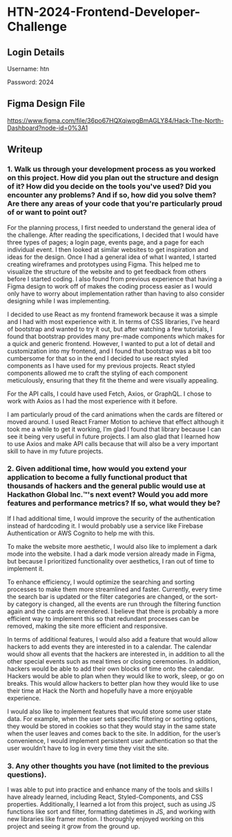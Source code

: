 # HTN-2024-Frontend-Developer-Challenge
## Login Details
Username: htn

Password: 2024

## Figma Design File
<a href="http://example.com/](https://www.figma.com/file/36po67HQXqiwpgBmAGLY84/Hack-The-North-Dashboard?node-id=0%3A1" target="_blank">https://www.figma.com/file/36po67HQXqiwpgBmAGLY84/Hack-The-North-Dashboard?node-id=0%3A1</a>

## Writeup

### 1. Walk us through your development process as you worked on this project. How did you plan out the structure and design of it? How did you decide on the tools you've used? Did you encounter any problems? And if so, how did you solve them? Are there any areas of your code that you're particularly proud of or want to point out?

For the planning process, I first needed to understand the general idea of the challenge. After reading the specifications, I decided that I would have three types of pages; a login page, events page, and a page for each individual event. I then looked at similar websites to get inspiration and ideas for the design. Once I had a general idea of what I wanted, I started creating wireframes and prototypes using Figma. This helped me to visualize the structure of the website and to get feedback from others before I started coding. I also found from previous experience that having a Figma design to work off of makes the coding process easier as I would only have to worry about implementation rather than having to also consider designing while I was implementing. 

I decided to use React as my frontend framework because it was a simple and I had with most experience with it. In terms of CSS libraries, I’ve heard of bootstrap and wanted to try it out, but after watching a few tutorials, I found that bootstrap provides many pre-made components which makes for a quick and generic frontend. However, I wanted to put a lot of detail and customization into my frontend, and I found that bootstrap was a bit too cumbersome for that so in the end I decided to use react styled components as I have used for my previous projects. React styled components allowed me to craft the styling of each component meticulously, ensuring that they fit the theme and were visually appealing. 

For the API calls, I could have used Fetch, Axios, or GraphQL. I chose to work with Axios as I had the most experience with it before.

I am particularly proud of the card animations when the cards are filtered or moved around. I used React Framer Motion to achieve that effect although it took me a while to get it working, I’m glad I found that library because I can see it being very useful in future projects. I am also glad that I learned how to use Axios and make API calls because that will also be a very important skill to have in my future projects.


### 2. Given additional time, how would you extend your application to become a fully functional product that thousands of hackers and the general public would use at Hackathon Global Inc.™'s next event? Would you add more features and performance metrics? If so, what would they be?


If I had additional time, I would improve the security of the authentication instead of hardcoding it. I would probably use a service like Firebase Authentication or AWS Cognito to help me with this.

To make the website more aesthetic, I would also like to implement a dark mode into the website. I had a dark mode version already made in Figma, but because I prioritized functionality over aesthetics, I ran out of time to implement it.

To enhance efficiency, I would optimize the searching and sorting processes to make them more streamlined and faster. Currently, every time the search bar is updated or the filter categories are changed, or the sort-by category is changed, all the events are run through the filtering function again and the cards are rerendered. I believe that there is probably a more efficient way to implement this so that redundant processes can be removed, making the site more efficient and responsive.

In terms of additional features, I would also add a feature that would allow hackers to add events they are interested in to a calendar. The calendar would show all events that the hackers are interested in, in addition to all the other special events such as meal times or closing ceremonies. In addition, hackers would be able to add their own blocks of time onto the calendar. Hackers would be able to plan when they would like to work, sleep, or go on breaks. This would allow hackers to better plan how they would like to use their time at Hack the North and hopefully have a more enjoyable experience.

I would also like to implement features that would store some user state data. For example, when the user sets specific filtering or sorting options, they would be stored in cookies so that they would stay in the same state when the user leaves and comes back to the site. In addition, for the user’s convenience, I would implement persistent user authentication so that the user wouldn’t have to log in every time they visit the site.


### 3. Any other thoughts you have (not limited to the previous questions).


I was able to put into practice and enhance many of the tools and skills I have already learned, including React, Styled-Components, and CSS properties. Additionally, I learned a lot from this project, such as using JS functions like sort and filter, formatting datetimes in JS, and working with new libraries like framer motion. I thoroughly enjoyed working on this project and seeing it grow from the ground up.
